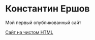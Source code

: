 # Константин Ершов #
Мой первый опубликованный сайт

[Сайт на чистом HTML]( https://konstantinershow.github.io/less12/ "Учебный проект: использование html, css, +reset.css")
